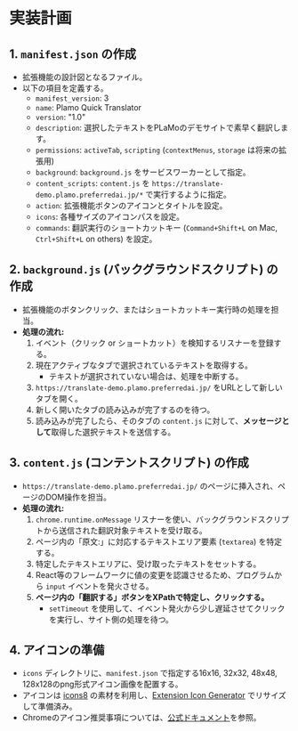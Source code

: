 # 実装計画

## 1. `manifest.json` の作成
- 拡張機能の設計図となるファイル。
- 以下の項目を定義する。
  - `manifest_version`: 3
  - `name`: Plamo Quick Translator
  - `version`: "1.0"
  - `description`: 選択したテキストをPLaMoのデモサイトで素早く翻訳します。
  - `permissions`: `activeTab`, `scripting` (`contextMenus`, `storage` は将来の拡張用)
  - `background`: `background.js` をサービスワーカーとして指定。
  - `content_scripts`: `content.js` を `https://translate-demo.plamo.preferredai.jp/*` で実行するように指定。
  - `action`: 拡張機能ボタンのアイコンとタイトルを設定。
  - `icons`: 各種サイズのアイコンパスを設定。
  - `commands`: 翻訳実行のショートカットキー (`Command+Shift+L` on Mac, `Ctrl+Shift+L` on others) を設定。

## 2. `background.js` (バックグラウンドスクリプト) の作成
- 拡張機能のボタンクリック、またはショートカットキー実行時の処理を担当。
- **処理の流れ:**
  1. イベント（クリック or ショートカット）を検知するリスナーを登録する。
  2. 現在アクティブなタブで選択されているテキストを取得する。
     - テキストが選択されていない場合は、処理を中断する。
  3. `https://translate-demo.plamo.preferredai.jp/` をURLとして新しいタブを開く。
  4. 新しく開いたタブの読み込みが完了するのを待つ。
  5. 読み込みが完了したら、そのタブの `content.js` に対して、**メッセージとして**取得した選択テキストを送信する。

## 3. `content.js` (コンテントスクリプト) の作成
- `https://translate-demo.plamo.preferredai.jp/` のページに挿入され、ページのDOM操作を担当。
- **処理の流れ:**
  1. `chrome.runtime.onMessage` リスナーを使い、バックグラウンドスクリプトから送信された翻訳対象テキストを受け取る。
  2. ページ内の「原文:」に対応するテキストエリア要素 (`textarea`) を特定する。
  3. 特定したテキストエリアに、受け取ったテキストをセットする。
  4. React等のフレームワークに値の変更を認識させるため、プログラムから `input` イベントを発火させる。
  5. **ページ内の「翻訳する」ボタンをXPathで特定し、クリックする。**
     - `setTimeout` を使用して、イベント発火から少し遅延させてクリックを実行し、サイト側の処理を待つ。

## 4. アイコンの準備
- `icons` ディレクトリに、`manifest.json` で指定する16x16, 32x32, 48x48, 128x128のpng形式アイコン画像を配置する。
- アイコンは [icons8](https://icons8.jp/icon/pVCJSBDTZxYl/%E7%BF%BB%E8%A8%B3) の素材を利用し、[Extension Icon Generator](https://extension-icon-generator.com/) でリサイズして準備済み。
- Chromeのアイコン推奨事項については、[公式ドキュメント](https://developer.chrome.com/docs/extensions/develop/ui/configure-icons?hl=ja)を参照。


